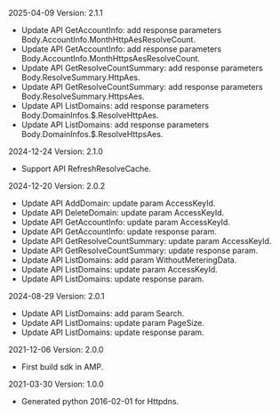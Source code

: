 2025-04-09 Version: 2.1.1
- Update API GetAccountInfo: add response parameters Body.AccountInfo.MonthHttpAesResolveCount.
- Update API GetAccountInfo: add response parameters Body.AccountInfo.MonthHttpsAesResolveCount.
- Update API GetResolveCountSummary: add response parameters Body.ResolveSummary.HttpAes.
- Update API GetResolveCountSummary: add response parameters Body.ResolveSummary.HttpsAes.
- Update API ListDomains: add response parameters Body.DomainInfos.$.ResolveHttpAes.
- Update API ListDomains: add response parameters Body.DomainInfos.$.ResolveHttpsAes.


2024-12-24 Version: 2.1.0
- Support API RefreshResolveCache.


2024-12-20 Version: 2.0.2
- Update API AddDomain: update param AccessKeyId.
- Update API DeleteDomain: update param AccessKeyId.
- Update API GetAccountInfo: update param AccessKeyId.
- Update API GetAccountInfo: update response param.
- Update API GetResolveCountSummary: update param AccessKeyId.
- Update API GetResolveCountSummary: update response param.
- Update API ListDomains: add param WithoutMeteringData.
- Update API ListDomains: update param AccessKeyId.
- Update API ListDomains: update response param.


2024-08-29 Version: 2.0.1
- Update API ListDomains: add param Search.
- Update API ListDomains: update param PageSize.
- Update API ListDomains: update response param.


2021-12-06 Version: 2.0.0
- First build sdk in AMP.

2021-03-30 Version: 1.0.0
- Generated python 2016-02-01 for Httpdns.

